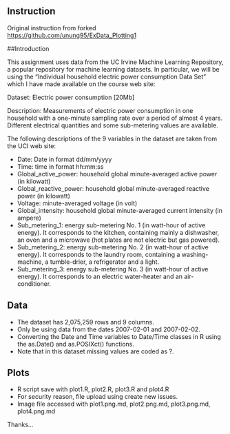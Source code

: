 ## Instruction

Original instruction from forked <a href="https://github.com/unung95/ExData_Plotting1">https://github.com/unung95/ExData_Plotting1</a>

##Introduction

This assignment uses data from the UC Irvine Machine Learning Repository, a popular repository for machine learning datasets. In particular, we will be using the “Individual household electric power consumption Data Set” which I have made available on the course web site:

Dataset: Electric power consumption [20Mb]

Description: Measurements of electric power consumption in one household with a one-minute sampling rate over a period of almost 4 years. Different electrical quantities and some sub-metering values are available.

The following descriptions of the 9 variables in the dataset are taken from the UCI web site:

- Date: Date in format dd/mm/yyyy
- Time: time in format hh:mm:ss
- Global_active_power: household global minute-averaged active power (in kilowatt)
- Global_reactive_power: household global minute-averaged reactive power (in kilowatt)
- Voltage: minute-averaged voltage (in volt)
- Global_intensity: household global minute-averaged current intensity (in ampere)
- Sub_metering_1: energy sub-metering No. 1 (in watt-hour of active energy). It corresponds to the kitchen, containing mainly a dishwasher, an oven and a microwave (hot plates are not electric but gas powered).
- Sub_metering_2: energy sub-metering No. 2 (in watt-hour of active energy). It corresponds to the laundry room, containing a washing-machine, a tumble-drier, a refrigerator and a light.
- Sub_metering_3: energy sub-metering No. 3 (in watt-hour of active energy). It corresponds to an electric water-heater and an air-conditioner.

## Data

- The dataset has 2,075,259 rows and 9 columns. 
- Only be using data from the dates 2007-02-01 and 2007-02-02. 
- Converting the Date and Time variables to Date/Time classes in R using the as.Date() and as.POSIXct() functions.
- Note that in this dataset missing values are coded as ?.

## Plots

- R script save with plot1.R, plot2.R, plot3.R and plot4.R
- For security reason, file upload using create new issues.
- Image file accessed with plot1.png.md, plot2.png.md, plot3.png.md, plot4.png.md

Thanks...
